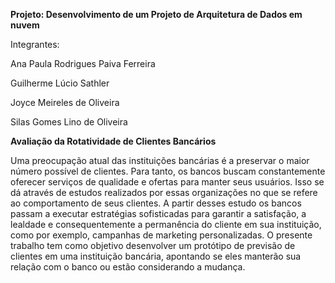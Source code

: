 **Projeto: Desenvolvimento de um Projeto de Arquitetura de Dados em nuvem**

Integrantes: 

 Ana Paula Rodrigues Paiva Ferreira

 Guilherme Lúcio Sathler

 Joyce Meireles de Oliveira

 Silas Gomes Lino de Oliveira


**Avaliação da Rotatividade de Clientes Bancários**

 Uma preocupação atual das instituições bancárias é a preservar o maior número possível de clientes. Para tanto, os bancos buscam constantemente oferecer serviços de qualidade e ofertas para manter seus usuários. Isso se dá através de estudos realizados por essas organizações no que se refere ao comportamento de seus clientes. A partir desses estudo os bancos passam a executar estratégias sofisticadas para garantir a satisfação, a lealdade e consequentemente a permanência do cliente em sua instituição, como por exemplo, campanhas de marketing personalizadas.
  O presente trabalho tem como objetivo desenvolver um protótipo de previsão de clientes em uma instituição bancária, apontando se eles manterão sua relação com o banco ou estão considerando a mudança.
  
